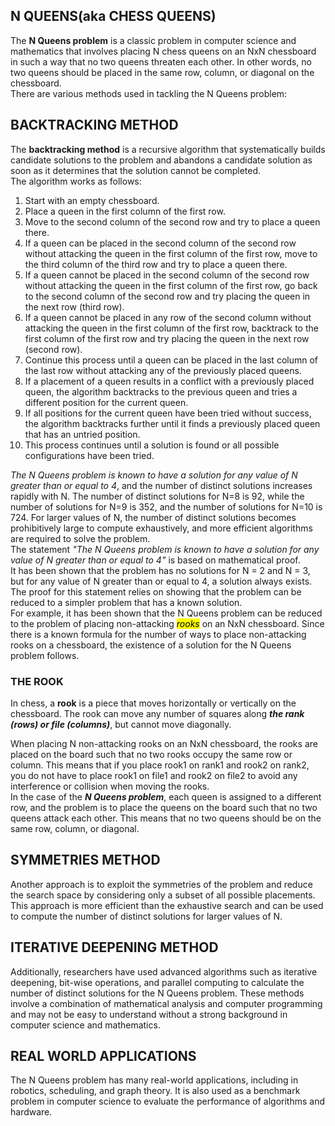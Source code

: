 ## N QUEENS(aka CHESS QUEENS)
The <strong>N Queens problem</strong> is a classic problem in computer science and mathematics that involves placing N chess queens on an NxN chessboard in such a way that no two queens threaten each other. In other words, no two queens should be placed in the same row, column, or diagonal on the chessboard.<br> There are various methods used in tackling the N Queens problem:

<h2>BACKTRACKING METHOD</h2>
The <strong>backtracking method</strong> is a recursive algorithm that systematically builds candidate solutions to the problem and abandons a candidate solution as soon as it determines that the solution cannot be completed.<br> The algorithm works as follows:
<ol>
<li>Start with an empty chessboard.</li>
<li>Place a queen in the first column of the first row.</li>
<li>Move to the second column of the second row and try to place a queen there.</li>
<li>If a queen can be placed in the second column of the second row without attacking the queen in the first column of the first row, move to the third column of the third row and try to place a queen there.</li>
<li>If a queen cannot be placed in the second column of the second row without attacking the queen in the first column of the first row, go back to the second column of the second row and try placing the queen in the next row (third row).</li> 
<li>If a queen cannot be placed in any row of the second column without attacking the queen in the first column of the first row, backtrack to the first column of the first row and try placing the queen in the next row (second row).</li>
<li>Continue this process until a queen can be placed in the last column of the last row without attacking any of the previously placed queens.</li>
<li>If a placement of a queen results in a conflict with a previously placed queen, the algorithm backtracks to the previous queen and tries a different position for the current queen.</li>
<li>If all positions for the current queen have been tried without success, the algorithm backtracks further until it finds a previously placed queen that has an untried position.</li> 
<li>This process continues until a solution is found or all possible configurations have been tried.</li>
</ol>
<em>The N Queens problem is known to have a solution for any value of N greater than or equal to 4</em>, and the number of distinct solutions increases rapidly with N. The number of distinct solutions for N=8 is 92, while the number of solutions for N=9 is 352, and the number of solutions for N=10 is 724. For larger values of N, the number of distinct solutions becomes prohibitively large to compute exhaustively, and more efficient algorithms are required to solve the problem.<br>
The statement <em>"The N Queens problem is known to have a solution for any value of N greater than or equal to 4"</em> is based on mathematical proof.
<br>
It has been shown that the problem has no solutions for N = 2 and N = 3, but for any value of N greater than or equal to 4, a solution always exists. The proof for this statement relies on showing that the problem can be reduced to a simpler problem that has a known solution.
<br>
For example, it has been shown that the N Queens problem can be reduced to the problem of placing non-attacking <em><mark>rooks</mark></em> on an NxN chessboard. Since there is a known formula for the number of ways to place non-attacking rooks on a chessboard, the existence of a solution for the N Queens problem follows.<br>
<h3>THE ROOK</h3>
In chess, a <strong>rook</strong> is a piece that moves horizontally or vertically on the chessboard. The rook can move any number of squares along <em><strong>the rank (rows) or file (columns)</strong></em>, but cannot move diagonally.<br>

When placing N non-attacking rooks on an NxN chessboard, the rooks are placed on the board such that no two rooks occupy the same row or column. This means that if you place rook1 on rank1 and rook2 on rank2, you do not have to place rook1 on file1 and rook2 on file2 to avoid any interference or collision when moving the rooks.
<br>
In the case of the <em><strong>N Queens problem</strong></em>, each queen is assigned to a different row, and the problem is to place the queens on the board such that no two queens attack each other. This means that no two queens should be on the same row, column, or diagonal.
<br>
<h2>SYMMETRIES METHOD</h2>
Another approach is to exploit the symmetries of the problem and reduce the search space by considering only a subset of all possible placements. This approach is more efficient than the exhaustive search and can be used to compute the number of distinct solutions for larger values of N.
<br>
<h2>ITERATIVE DEEPENING METHOD</h2>
Additionally, researchers have used advanced algorithms such as iterative deepening, bit-wise operations, and parallel computing to calculate the number of distinct solutions for the N Queens problem. These methods involve a combination of mathematical analysis and computer programming and may not be easy to understand without a strong background in computer science and mathematics.
<br>
<h2>REAL WORLD APPLICATIONS</h2>
The N Queens problem has many real-world applications, including in robotics, scheduling, and graph theory. It is also used as a benchmark problem in computer science to evaluate the performance of algorithms and hardware.